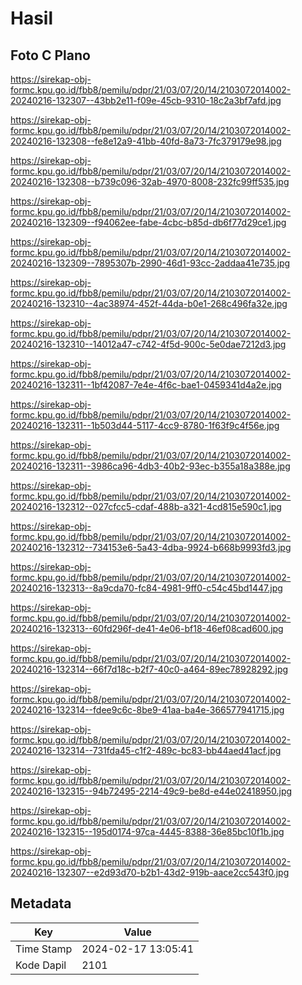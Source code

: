 # Hasil

## Foto C Plano

https://sirekap-obj-formc.kpu.go.id/fbb8/pemilu/pdpr/21/03/07/20/14/2103072014002-20240216-132307--43bb2e11-f09e-45cb-9310-18c2a3bf7afd.jpg

https://sirekap-obj-formc.kpu.go.id/fbb8/pemilu/pdpr/21/03/07/20/14/2103072014002-20240216-132308--fe8e12a9-41bb-40fd-8a73-7fc379179e98.jpg

https://sirekap-obj-formc.kpu.go.id/fbb8/pemilu/pdpr/21/03/07/20/14/2103072014002-20240216-132308--b739c096-32ab-4970-8008-232fc99ff535.jpg

https://sirekap-obj-formc.kpu.go.id/fbb8/pemilu/pdpr/21/03/07/20/14/2103072014002-20240216-132309--f94062ee-fabe-4cbc-b85d-db6f77d29ce1.jpg

https://sirekap-obj-formc.kpu.go.id/fbb8/pemilu/pdpr/21/03/07/20/14/2103072014002-20240216-132309--7895307b-2990-46d1-93cc-2addaa41e735.jpg

https://sirekap-obj-formc.kpu.go.id/fbb8/pemilu/pdpr/21/03/07/20/14/2103072014002-20240216-132310--4ac38974-452f-44da-b0e1-268c496fa32e.jpg

https://sirekap-obj-formc.kpu.go.id/fbb8/pemilu/pdpr/21/03/07/20/14/2103072014002-20240216-132310--14012a47-c742-4f5d-900c-5e0dae7212d3.jpg

https://sirekap-obj-formc.kpu.go.id/fbb8/pemilu/pdpr/21/03/07/20/14/2103072014002-20240216-132311--1bf42087-7e4e-4f6c-bae1-0459341d4a2e.jpg

https://sirekap-obj-formc.kpu.go.id/fbb8/pemilu/pdpr/21/03/07/20/14/2103072014002-20240216-132311--1b503d44-5117-4cc9-8780-1f63f9c4f56e.jpg

https://sirekap-obj-formc.kpu.go.id/fbb8/pemilu/pdpr/21/03/07/20/14/2103072014002-20240216-132311--3986ca96-4db3-40b2-93ec-b355a18a388e.jpg

https://sirekap-obj-formc.kpu.go.id/fbb8/pemilu/pdpr/21/03/07/20/14/2103072014002-20240216-132312--027cfcc5-cdaf-488b-a321-4cd815e590c1.jpg

https://sirekap-obj-formc.kpu.go.id/fbb8/pemilu/pdpr/21/03/07/20/14/2103072014002-20240216-132312--734153e6-5a43-4dba-9924-b668b9993fd3.jpg

https://sirekap-obj-formc.kpu.go.id/fbb8/pemilu/pdpr/21/03/07/20/14/2103072014002-20240216-132313--8a9cda70-fc84-4981-9ff0-c54c45bd1447.jpg

https://sirekap-obj-formc.kpu.go.id/fbb8/pemilu/pdpr/21/03/07/20/14/2103072014002-20240216-132313--60fd296f-de41-4e06-bf18-46ef08cad600.jpg

https://sirekap-obj-formc.kpu.go.id/fbb8/pemilu/pdpr/21/03/07/20/14/2103072014002-20240216-132314--66f7d18c-b2f7-40c0-a464-89ec78928292.jpg

https://sirekap-obj-formc.kpu.go.id/fbb8/pemilu/pdpr/21/03/07/20/14/2103072014002-20240216-132314--fdee9c6c-8be9-41aa-ba4e-366577941715.jpg

https://sirekap-obj-formc.kpu.go.id/fbb8/pemilu/pdpr/21/03/07/20/14/2103072014002-20240216-132314--731fda45-c1f2-489c-bc83-bb44aed41acf.jpg

https://sirekap-obj-formc.kpu.go.id/fbb8/pemilu/pdpr/21/03/07/20/14/2103072014002-20240216-132315--94b72495-2214-49c9-be8d-e44e02418950.jpg

https://sirekap-obj-formc.kpu.go.id/fbb8/pemilu/pdpr/21/03/07/20/14/2103072014002-20240216-132315--195d0174-97ca-4445-8388-36e85bc10f1b.jpg

https://sirekap-obj-formc.kpu.go.id/fbb8/pemilu/pdpr/21/03/07/20/14/2103072014002-20240216-132307--e2d93d70-b2b1-43d2-919b-aace2cc543f0.jpg


## Metadata

| Key        | Value               |
| ---------- | ------------------- |
| Time Stamp | 2024-02-17 13:05:41 |
| Kode Dapil | 2101                |



